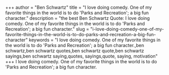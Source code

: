 +++
author = "Ben Schwartz"
title = "I love doing comedy. One of my favorite things in the world is to do 'Parks and Recreation'; a big fun character."
description = "the best Ben Schwartz Quote: I love doing comedy. One of my favorite things in the world is to do 'Parks and Recreation'; a big fun character."
slug = "i-love-doing-comedy-one-of-my-favorite-things-in-the-world-is-to-do-parks-and-recreation-a-big-fun-character"
keywords = "I love doing comedy. One of my favorite things in the world is to do 'Parks and Recreation'; a big fun character.,ben schwartz,ben schwartz quotes,ben schwartz quote,ben schwartz sayings,ben schwartz saying,quotes, sayings,quote, saying, motivation"
+++
I love doing comedy. One of my favorite things in the world is to do 'Parks and Recreation'; a big fun character.
